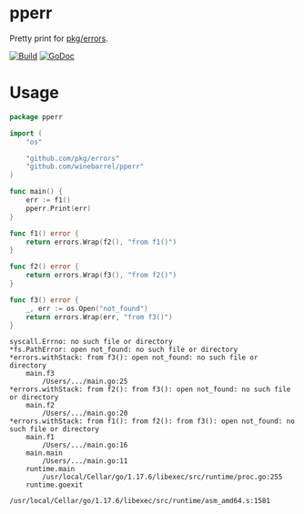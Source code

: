 # pperr

Pretty print for [pkg/errors](https://github.com/pkg/errors).

[![Build](https://github.com/winebarrel/pperr/actions/workflows/build.yml/badge.svg)](https://github.com/winebarrel/pperr/actions/workflows/build.yml)
[![GoDoc](https://godoc.org/github.com/winebarrel/pperr?status.svg)](http://godoc.org/github.com/winebarrel/pperr)

# Usage

```go
package pperr

import (
	"os"

	"github.com/pkg/errors"
	"github.com/winebarrel/pperr"
)

func main() {
	err := f1()
	pperr.Print(err)
}

func f1() error {
	return errors.Wrap(f2(), "from f1()")
}

func f2() error {
	return errors.Wrap(f3(), "from f2()")
}

func f3() error {
	_, err := os.Open("not_found")
	return errors.Wrap(err, "from f3()")
}
```

```
syscall.Errno: no such file or directory
*fs.PathError: open not_found: no such file or directory
*errors.withStack: from f3(): open not_found: no such file or directory
	main.f3
		/Users/.../main.go:25
*errors.withStack: from f2(): from f3(): open not_found: no such file or directory
	main.f2
		/Users/.../main.go:20
*errors.withStack: from f1(): from f2(): from f3(): open not_found: no such file or directory
	main.f1
		/Users/.../main.go:16
	main.main
		/Users/.../main.go:11
	runtime.main
		/usr/local/Cellar/go/1.17.6/libexec/src/runtime/proc.go:255
	runtime.goexit
		/usr/local/Cellar/go/1.17.6/libexec/src/runtime/asm_amd64.s:1581
```
